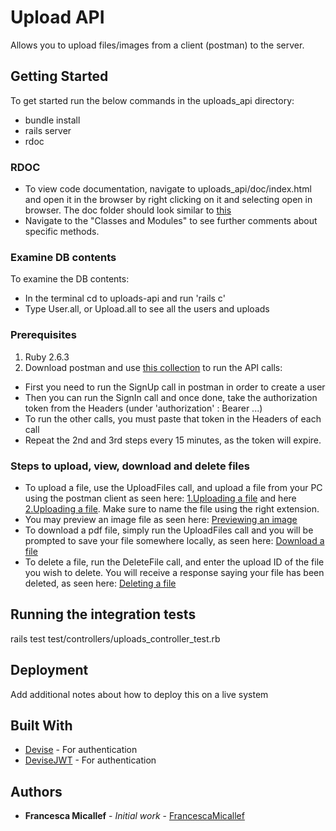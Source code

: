 # Upload API

Allows you to upload files/images from a client (postman) to the server. 

## Getting Started

To get started run the below commands in the uploads_api directory:

* bundle install
* rails server
* rdoc

### RDOC

* To view code documentation, navigate to uploads_api/doc/index.html and open it in the browser by right clicking on it and selecting open in browser. The doc folder should look similar to [this](docs/rdoc.jpg)
* Navigate to the "Classes and Modules" to see further comments about specific methods.


### Examine DB contents

To examine the DB contents:
* In the terminal cd to uploads-api and run 'rails c'
* Type User.all, or Upload.all to see all the users and uploads

### Prerequisites

1. Ruby 2.6.3
2. Download postman and use [this collection](docs/upload-api.postman_collection.json) to run the API calls:

* First you need to run the SignUp call in postman in order to create a user
* Then you can run the SignIn call and once done, take the authorization token from the Headers (under 'authorization' : Bearer ...)
* To run the other calls, you must paste that token in the Headers of each call
* Repeat the 2nd and 3rd steps every 15 minutes, as the token will expire. 

### Steps to upload, view, download and delete files

* To upload a file, use the UploadFiles call, and upload a file from your PC using the postman client as seen here: [1.Uploading a file](docs/uploading_a_file.jpg) and here [2.Uploading a file](docs/uploading_an_image.jpg). Make sure to name the file using the right extension.
* You may preview an image file as seen here: [Previewing an image](docs/previewing_image_file.jpg)
* To download a pdf file, simply run the UploadFiles call and you will be prompted to save your file somewhere locally, as seen here: [Download a file](docs/download_a_pdf.jpg)
* To delete a file, run the DeleteFile call, and enter the upload ID of the file you wish to delete. You will receive a response saying your file has been deleted, as seen here: [Deleting a file](docs/deleting_a_file.jpg)

## Running the integration tests

rails test test/controllers/uploads_controller_test.rb

## Deployment

Add additional notes about how to deploy this on a live system

## Built With

* [Devise](https://github.com/plataformatec/devise) - For authentication
* [DeviseJWT](https://github.com/waiting-for-dev/devise-jwt) - For authentication

## Authors

* **Francesca Micallef** - *Initial work* - [FrancescaMicallef](https://github.com/fran96)


